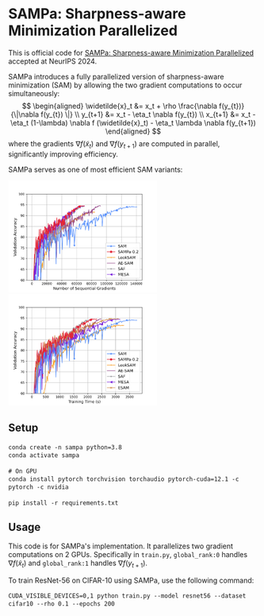 # SAMPa: Sharpness-aware Minimization Parallelized

This is official code for [SAMPa: Sharpness-aware Minimization Parallelized]() accepted at NeurIPS 2024.

SAMPa introduces a fully parallelized version of sharpness-aware minimization (SAM) by allowing the two gradient computations to occur simultaneously:
$$
\begin{aligned}
\widetilde{x}_t &= x_t + \rho \frac{\nabla f(y_{t})}{\|\nabla f(y_{t}) \|} \\
y_{t+1} &= x_t - \eta_t  \nabla f(y_{t}) \\
x_{t+1} &= x_t - \eta_t (1-\lambda) \nabla f (\widetilde{x}_t) - \eta_t \lambda \nabla f(y_{t+1})
\end{aligned}
$$
where the gradients $\nabla f(\widetilde{x}_t)$ and $\nabla f(y_{t+1})$ are computed in parallel, significantly improving efficiency.

SAMPa serves as one of most efficient SAM variants:

<img src="./figs/SAMPa_numGrads.png" width="300">
<img src="./figs/SAMPa_Time.png" width="300">

## Setup

```
conda create -n sampa python=3.8
conda activate sampa

# On GPU
conda install pytorch torchvision torchaudio pytorch-cuda=12.1 -c pytorch -c nvidia

pip install -r requirements.txt
```


## Usage

This code is for SAMPa's implementation. It parallelizes two gradient computations on 2 GPUs. 
Specifically in `train.py`, `global_rank:0` handles $\nabla f (\widetilde{x}_t)$ and `global_rank:1` handles $\nabla f(y_{t+1})$.

To train ResNet-56 on CIFAR-10 using SAMPa, use the following command:

```
CUDA_VISIBLE_DEVICES=0,1 python train.py --model resnet56 --dataset cifar10 --rho 0.1 --epochs 200
```


<!-- ## Citation
```
@inproceedings{xie2024improving,
  title={{SAMPa}: Sharpness-aware Minimization Parallelized},
  author={Xie, Wanyun and Pethick, Thomas and Cevher, Volkan},
  booktitle={Advances in Neural Information Processing Systems (NeurIPS)},
  year={2024}
}
```  -->

